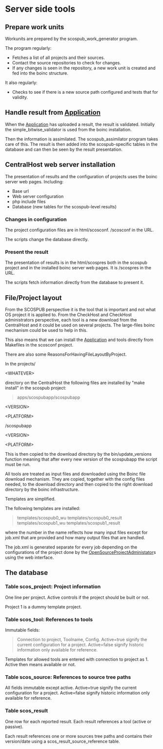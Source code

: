 # Server side tools #

## Prepare work units ##

Workunits are prepared by the scospub\_work\_generator program.

The program regularly:
  * Fetches a list of all projects and their sources.
  * Contact the source repositories to check for changes.
  * If any changes is seen in the repository, a new work unit is created and fed into the boinc structure.

It also regularly:
  * Checks to see if there is a new source path configured and tests that for validity.

## Handle result from [Application](Application.md) ##

When the [Application](Application.md) has uploaded a result, the result is validated.
Initially the simple\_bitwise\_validator is used from the boinc installation.

Then the information is assimilated.
The scospub\_assimilator program takes care of this.
The result is then added into the scospub-specific tables in the database and can then be seen by the result presentation.

## CentralHost web server installation ##

The presentation of results and the configuration of projects uses
the boinc server web pages.
Including:
  * Base url
  * Web server configuration
  * php include files
  * Database (new tables for the scospub-level results)

### Changes in configuration ###

The project configuration files are in html/scosconf.
/scosconf in the URL.

The scripts change the database directly.

### Present the result ###

The presentation of results is in the html/scospres
both in the scospub project and in the installed
boinc server web pages.
It is /scospres in the URL.

The scripts fetch information directly from the database to present it.


## File/Project layout ##

From the SCOSPUB perspective it is the tool that is important and
not what OS project it is applied to.
From the CheckHost and CheckHost administrators perspective,
each tool is a new download from the CentralHost and it could be used on several projects.
The large-files boinc mechanism could be used to help in this.

This also means that we can install the [Application](Application.md) and tools directly from
Makefiles in the scosconf project.

There are also some ReasonsForHavingFileLayoutByProject.

In the projects/

&lt;WHATEVER&gt;

 directory on the CentralHost
the following files are installed by "make install" in the scospub project:

> apps/scospubapp/scospubapp

&lt;VERSION&gt;



&lt;PLATFORM&gt;

/scospubapp

&lt;VERSION&gt;



&lt;PLATFORM&gt;



This is then copied to the download directory by the bin/update\_versions function meaning that after every new version of the scospubapp the script must be run.

All tools are treated as input files and downloaded using the Boinc file download mechanism. They are copied, together with the config files needed, to the download directory and then copied to the right download directory by the boinc infrastructure.

Templates are simplified.

The following templates are installed:

> templates/scospub0\_wu
> templates/scospub0\_result
> templates/scospub1\_wu
> templates/scospub1\_result

where the number in the name reflects how many input files except for
job.xml that are provided and how many output files that are handled.

The job.xml is generated separate for every job
depending on the configurations of the project done
by the [OpenSourceProjectAdministator](OpenSourceProjectAdministator.md)s
using the web interface.

## The database ##

### Table scos\_project: Project information ###
One line per project.
Active controls if the project should be built or not.

Project 1 is a dummy template project.

### Table scos\_tool: References to tools ###
Immutable fields:
> Connection to project,
> Toolname,
> Config.
Active=true signify the current configuration for a project.
Active=false signify historic information only available for reference.

Templates for allowed tools are entered with connection to project as 1.
Active then means available or not.

### Table scos\_source: References to source tree paths ###
All fields immutable except active.
Active=true signify the current configuration for a project.
Active=false signify historic information only available for reference.

### Table scos\_result ###
One row for each reported result.
Each result references a tool (active or passive).

Each result references one or more sources tree paths and contains their
version/date using a scos\_result\_source\_reference table.
